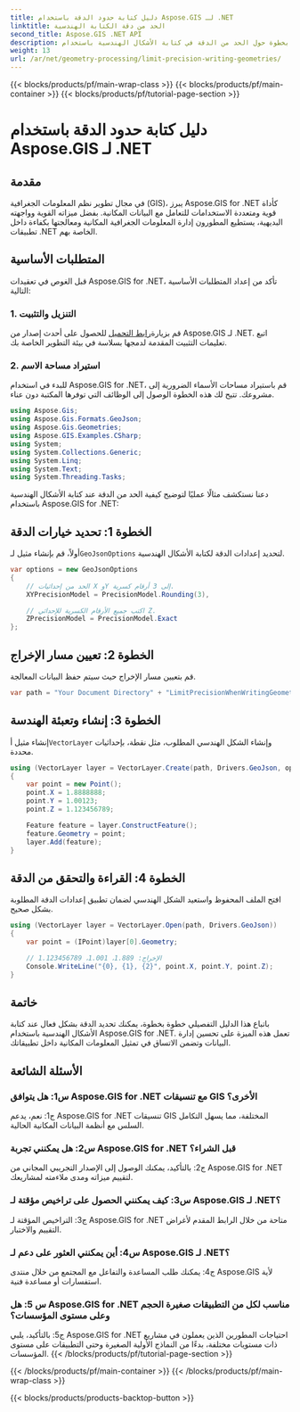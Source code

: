 ```yaml
---
title: دليل كتابة حدود الدقة باستخدام Aspose.GIS لـ .NET
linktitle: الحد من دقة الكتابة الهندسية
second_title: Aspose.GIS .NET API
description: استكشف الدليل التفصيلي خطوة بخطوة حول الحد من الدقة في كتابة الأشكال الهندسية باستخدام Aspose.GIS for .NET. تعزيز إدارة البيانات المكانية دون عناء.
weight: 13
url: /ar/net/geometry-processing/limit-precision-writing-geometries/
---
```


{{< blocks/products/pf/main-wrap-class >}}
{{< blocks/products/pf/main-container >}}
{{< blocks/products/pf/tutorial-page-section >}}

# دليل كتابة حدود الدقة باستخدام Aspose.GIS لـ .NET

## مقدمة

في مجال تطوير نظم المعلومات الجغرافية (GIS)، يبرز Aspose.GIS for .NET كأداة قوية ومتعددة الاستخدامات للتعامل مع البيانات المكانية. بفضل ميزاته القوية وواجهته البديهية، يستطيع المطورون إدارة المعلومات الجغرافية المكانية ومعالجتها بكفاءة داخل تطبيقات .NET الخاصة بهم.

## المتطلبات الأساسية

قبل الغوص في تعقيدات Aspose.GIS for .NET، تأكد من إعداد المتطلبات الأساسية التالية:

### 1. التنزيل والتثبيت

 قم بزيارة[رابط التحميل](https://releases.aspose.com/gis/net/) للحصول على أحدث إصدار من Aspose.GIS لـ .NET. اتبع تعليمات التثبيت المقدمة لدمجها بسلاسة في بيئة التطوير الخاصة بك.

### 2. استيراد مساحة الاسم

للبدء في استخدام Aspose.GIS for .NET، قم باستيراد مساحات الأسماء الضرورية إلى مشروعك. تتيح لك هذه الخطوة الوصول إلى الوظائف التي توفرها المكتبة دون عناء.

```csharp
using Aspose.Gis;
using Aspose.Gis.Formats.GeoJson;
using Aspose.Gis.Geometries;
using Aspose.GIS.Examples.CSharp;
using System;
using System.Collections.Generic;
using System.Linq;
using System.Text;
using System.Threading.Tasks;
```

دعنا نستكشف مثالًا عمليًا لتوضيح كيفية الحد من الدقة عند كتابة الأشكال الهندسية باستخدام Aspose.GIS for .NET:

## الخطوة 1: تحديد خيارات الدقة

 أولاً، قم بإنشاء مثيل لـ`GeoJsonOptions` لتحديد إعدادات الدقة لكتابة الأشكال الهندسية.

```csharp
var options = new GeoJsonOptions
{
    // الحد من إحداثيات X وY إلى 3 أرقام كسرية.
    XYPrecisionModel = PrecisionModel.Rounding(3),

    // اكتب جميع الأرقام الكسرية للإحداثي Z.
    ZPrecisionModel = PrecisionModel.Exact
};
```

## الخطوة 2: تعيين مسار الإخراج

قم بتعيين مسار الإخراج حيث سيتم حفظ البيانات المعالجة.

```csharp
var path = "Your Document Directory" + "LimitPrecisionWhenWritingGeometries_out.json";
```

## الخطوة 3: إنشاء وتعبئة الهندسة

 إنشاء مثيل أ`VectorLayer` وإنشاء الشكل الهندسي المطلوب، مثل نقطة، بإحداثيات محددة.

```csharp
using (VectorLayer layer = VectorLayer.Create(path, Drivers.GeoJson, options))
{
    var point = new Point();
    point.X = 1.8888888;
    point.Y = 1.00123;
    point.Z = 1.123456789;

    Feature feature = layer.ConstructFeature();
    feature.Geometry = point;
    layer.Add(feature);
}
```

## الخطوة 4: القراءة والتحقق من الدقة

افتح الملف المحفوظ واستعيد الشكل الهندسي لضمان تطبيق إعدادات الدقة المطلوبة بشكل صحيح.

```csharp
using (VectorLayer layer = VectorLayer.Open(path, Drivers.GeoJson))
{
    var point = (IPoint)layer[0].Geometry;

    // الإخراج: 1.889، 1.001، 1.123456789
    Console.WriteLine("{0}, {1}, {2}", point.X, point.Y, point.Z);
}
```

## خاتمة

باتباع هذا الدليل التفصيلي خطوة بخطوة، يمكنك تحديد الدقة بشكل فعال عند كتابة الأشكال الهندسية باستخدام Aspose.GIS for .NET. تعمل هذه الميزة على تحسين إدارة البيانات وتضمن الاتساق في تمثيل المعلومات المكانية داخل تطبيقاتك.

## الأسئلة الشائعة

### س1: هل يتوافق Aspose.GIS for .NET مع تنسيقات GIS الأخرى؟

ج1: نعم، يدعم Aspose.GIS for .NET تنسيقات GIS المختلفة، مما يسهل التكامل السلس مع أنظمة البيانات المكانية الحالية.

### س2: هل يمكنني تجربة Aspose.GIS for .NET قبل الشراء؟

ج2: بالتأكيد، يمكنك الوصول إلى الإصدار التجريبي المجاني من Aspose.GIS for .NET لتقييم ميزاته ومدى ملاءمته لمشاريعك.

### س3: كيف يمكنني الحصول على تراخيص مؤقتة لـ Aspose.GIS لـ .NET؟

ج3: التراخيص المؤقتة لـ Aspose.GIS for .NET متاحة من خلال الرابط المقدم لأغراض التقييم والاختبار.

### س4: أين يمكنني العثور على دعم لـ Aspose.GIS لـ .NET؟

ج4: يمكنك طلب المساعدة والتفاعل مع المجتمع من خلال منتدى Aspose.GIS لأية استفسارات أو مساعدة فنية.

### س 5: هل Aspose.GIS for .NET مناسب لكل من التطبيقات صغيرة الحجم وعلى مستوى المؤسسات؟

ج5: بالتأكيد، يلبي Aspose.GIS for .NET احتياجات المطورين الذين يعملون في مشاريع ذات مستويات مختلفة، بدءًا من النماذج الأولية الصغيرة وحتى التطبيقات على مستوى المؤسسات.
{{< /blocks/products/pf/tutorial-page-section >}}

{{< /blocks/products/pf/main-container >}}
{{< /blocks/products/pf/main-wrap-class >}}

{{< blocks/products/products-backtop-button >}}
